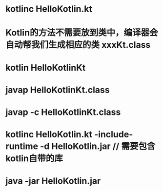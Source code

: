 # kotlinc HelloKotlin.kt
# Kotlin的方法不需要放到类中，编译器会自动帮我们生成相应的类 xxxKt.class
# kotlin HelloKotlinKt
# javap HelloKotlinKt.class
# javap -c HelloKotlinKt.class
# kotlinc HelloKotlin.kt -include-runtime -d HelloKotlin.jar // 需要包含kotlin自带的库
# java -jar HelloKotlin.jar
